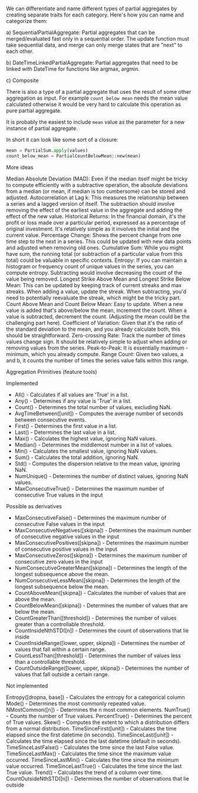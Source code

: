 We can differentiate and name different types of partial aggregates by creating separate traits for each category.
Here's how you can name and categorize them:

a) SequentialPartialAggregate: Partial aggregates that can be merged/evaluated fast only in a sequential order. The
update function must take sequential data, and merge can only merge states that are "next" to each other.

b) DateTimeLinkedPartialAggregate: Partial aggregates that need to be linked with DateTime for functions like argmax,
argmin.

c) Composite

There is also a type of a partial aggregate that uses the result of some other aggregation as input.
For example `count below mean` needs the mean value calculated otherwise it would be very hard to calculate this
operation as pure partial aggregate.

It is probably the easiest to include `mean` value as the parameter for a new instance of partial aggregate.

In short it can look like some sort of a closure:

```Python
mean = PartialSum.apply(values)
count_below_mean = PartialCountBelowMean::new(mean)
```

More ideas

Median Absolute Deviation (MAD): Even if the median itself might be tricky to compute efficiently with a subtractive operation, the absolute deviations from a median (or mean, if median is too cumbersome) can be stored and adjusted.
Autocorrelation at Lag k: This measures the relationship between a series and a lagged version of itself. The subtraction should involve removing the effect of the earliest value in the aggregate and adding the effect of the new value.
Historical Returns: In the financial domain, it's the profit or loss made over a particular period, expressed as a percentage of original investment. It's relatively simple as it involves the initial and the current value.
Percentage Change: Shows the percent change from one time step to the next in a series. This could be updated with new data points and adjusted when removing old ones.
Cumulative Sum: While you might have sum, the running total (or subtraction of a particular value from this total) could be valuable in specific contexts.
Entropy: If you can maintain a histogram or frequency count of unique values in the series, you can compute entropy. Subtracting would involve decreasing the count of the value being removed.
Longest Strike Above Mean and Longest Strike Below Mean: This can be updated by keeping track of current streaks and max streaks. When adding a value, update the streak. When subtracting, you'd need to potentially reevaluate the streak, which might be the tricky part.
Count Above Mean and Count Below Mean: Easy to update. When a new value is added that's above/below the mean, increment the count. When a value is subtracted, decrement the count. (Adjusting the mean could be the challenging part here).
Coefficient of Variation: Given that it's the ratio of the standard deviation to the mean, and you already calculate both, this should be straightforward.
Zero-crossing Rate: Track the number of times values change sign. It should be relatively simple to adjust when adding or removing values from the series.
Peak-to-Peak: It is essentially maximum - minimum, which you already compute.
Range Count: Given two values, a and b, it counts the number of times the series value falls within this range.


Aggregation Primitives (feature tools)

Implemented

- All() - Calculates if all values are 'True' in a list.
- Any() - Determines if any value is 'True' in a list.
- Count() - Determines the total number of values, excluding NaN.
- AvgTimeBetween([unit]) - Computes the average number of seconds between consecutive events.
- First() - Determines the first value in a list.
- Last() - Determines the last value in a list.
- Max() - Calculates the highest value, ignoring NaN values.
- Median() - Determines the middlemost number in a list of values.
- Min() - Calculates the smallest value, ignoring NaN values.
- Sum() - Calculates the total addition, ignoring NaN.
- Std() - Computes the dispersion relative to the mean value, ignoring NaN.
- NumUnique() - Determines the number of distinct values, ignoring NaN values.
- MaxConsecutiveTrue() - Determines the maximum number of consecutive True values in the input

Possible as derivatives

- MaxConsecutiveFalse() - Determines the maximum number of consecutive False values in the input
- MaxConsecutiveNegatives([skipna]) - Determines the maximum number of consecutive negative values in the input
- MaxConsecutivePositives([skipna]) - Determines the maximum number of consecutive positive values in the input
- MaxConsecutiveZeros([skipna]) - Determines the maximum number of consecutive zero values in the input
- NumConsecutiveGreaterMean([skipna]) - Determines the length of the longest subsequence above the mean.
- NumConsecutiveLessMean([skipna]) - Determines the length of the longest subsequence below the mean.
- CountAboveMean([skipna]) - Calculates the number of values that are above the mean. 
- CountBelowMean([skipna]) - Determines the number of values that are below the mean. 
- CountGreaterThan([threshold]) - Determines the number of values greater than a controllable threshold. 
- CountInsideNthSTD([n]) - Determines the count of observations that lie inside 
- CountInsideRange([lower, upper, skipna]) - Determines the number of values that fall within a certain range. 
- CountLessThan([threshold]) - Determines the number of values less than a controllable threshold. 
- CountOutsideRange([lower, upper, skipna]) - Determines the number of values that fall outside a certain range.

Not implemented

Entropy([dropna, base]) - Calculates the entropy for a categorical column
Mode() - Determines the most commonly repeated value.
NMostCommon([n]) - Determines the n most common elements.
NumTrue() - Counts the number of True values.
PercentTrue() - Determines the percent of True values.
Skew() - Computes the extent to which a distribution differs from a normal distribution.
TimeSinceFirst([unit]) - Calculates the time elapsed since the first datetime (in seconds).
TimeSinceLast([unit]) - Calculates the time elapsed since the last datetime (default in seconds).
TimeSinceLastFalse() - Calculates the time since the last False value.
TimeSinceLastMax() - Calculates the time since the maximum value occurred.
TimeSinceLastMin() - Calculates the time since the minimum value occurred.
TimeSinceLastTrue() - Calculates the time since the last True value.
Trend() - Calculates the trend of a column over time.
CountOutsideNthSTD([n]) - Determines the number of observations that lie outside
